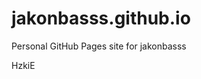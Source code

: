 # jakonbasss.github.io
Personal GitHub Pages site for jakonbasss

















































HzkiE
